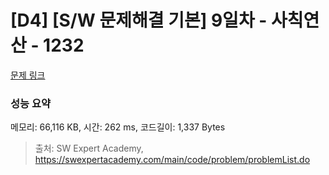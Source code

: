 # [D4] [S/W 문제해결 기본] 9일차 - 사칙연산 - 1232 

[문제 링크](https://swexpertacademy.com/main/code/problem/problemDetail.do?contestProbId=AV141J8KAIcCFAYD) 

### 성능 요약

메모리: 66,116 KB, 시간: 262 ms, 코드길이: 1,337 Bytes



> 출처: SW Expert Academy, https://swexpertacademy.com/main/code/problem/problemList.do